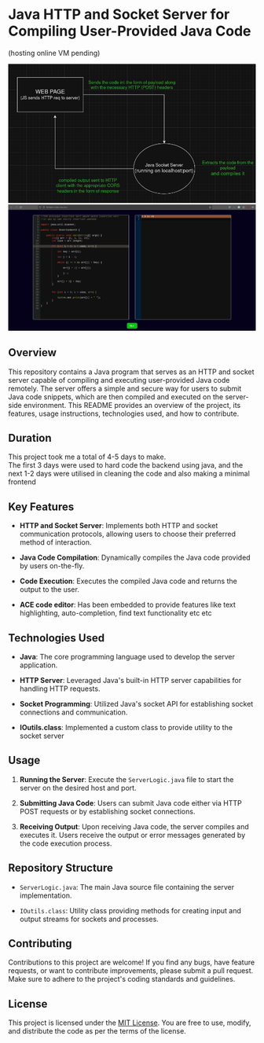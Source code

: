 # Java HTTP and Socket Server for Compiling User-Provided Java Code <br>
(hosting online VM pending)

<p align="center">
  <img src="images/img1.png" alt="Image 1">
  <img src="images/img2.png" alt="Image 2">
</p>


## Overview

This repository contains a Java program that serves as an HTTP and socket server capable of compiling and executing user-provided Java code remotely. The server offers a simple and secure way for users to submit Java code snippets, which are then compiled and executed on the server-side environment. This README provides an overview of the project, its features, usage instructions, technologies used, and how to contribute.

## Duration 

This project took me a total of 4-5 days to make.<br>
The first 3 days were used to hard code the backend using java, and the next 1-2 days were utilised in cleaning the code and also making a minimal frontend

## Key Features

- **HTTP and Socket Server**: Implements both HTTP and socket communication protocols, allowing users to choose their preferred method of interaction.
  
- **Java Code Compilation**: Dynamically compiles the Java code provided by users on-the-fly.
  
- **Code Execution**: Executes the compiled Java code and returns the output to the user.
  
- **ACE code editor**: Has been embedded to provide features like text highlighting, auto-completion, find text functionality etc etc
  

## Technologies Used

- **Java**: The core programming language used to develop the server application.
  
- **HTTP Server**: Leveraged Java's built-in HTTP server capabilities for handling HTTP requests.
  
- **Socket Programming**: Utilized Java's socket API for establishing socket connections and communication.
  
- **IOutils.class**: Implemented a custom class to provide utility to the socket server
  

## Usage

1. **Running the Server**: Execute the `ServerLogic.java` file to start the server on the desired host and port.
   
2. **Submitting Java Code**: Users can submit Java code either via HTTP POST requests or by establishing socket connections.
   
3. **Receiving Output**: Upon receiving Java code, the server compiles and executes it. Users receive the output or error messages generated by the code execution process.

## Repository Structure

- `ServerLogic.java`: The main Java source file containing the server implementation.
  
- `IOutils.class`: Utility class providing methods for creating input and output streams for sockets and processes.

## Contributing

Contributions to this project are welcome! If you find any bugs, have feature requests, or want to contribute improvements, please submit a pull request. Make sure to adhere to the project's coding standards and guidelines.

## License

This project is licensed under the [MIT License](link-to-license). You are free to use, modify, and distribute the code as per the terms of the license.

